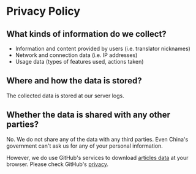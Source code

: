 # Privacy Policy

## What kinds of information do we collect?

- Information and content provided by users (i.e. translator nicknames)
- Network and connection data (i.e. IP addresses)
- Usage data (types of features used, actions taken)

## Where and how the data is stored?

The collected data is stored at our server logs.

## Whether the data is shared with any other parties?

No. We do not share any of the data with any third parties. Even China's government can't ask us for any of your personal information.

However, we do use GitHub's services to download [articles data](https://raw.githubusercontent.com/RicoloveFeng/minecraft.net-translations/master/rawtable.csv) at your browser. Please check GitHub's [privacy](https://github.com/site/privacy).
